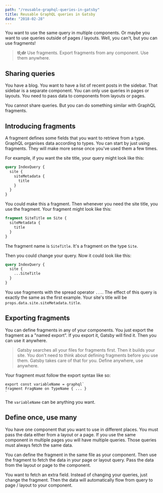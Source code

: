 ```yaml
---
path: "/reusable-graphql-queries-in-gatsby"
title: Reusable GraphQL queries in Gatsby
date: "2018-02-28"
---
```

You want to use the same query in multiple components. Or maybe you want to use queries outside of pages / layouts. Well, you can't, but you can use fragments!

> **tl;dr** Use fragments. Export fragments from any component. Use them anywhere.

## Sharing queries

You have a blog. You want to have a list of recent posts in the sidebar. That sidebar is a separate component. You can only use queries in pages or layouts. You need to pass data to components from layouts or pages.

You cannot share queries. But you can do something similar with GraphQL fragments.

## Introducing fragments

A fragment defines some fields that you want to retrieve from a type. GraphQL organises data according to types. You can start by just using fragments. They will make more sense once you've used them a few times.

For example, if you want the site title, your query might look like this:

```graphql
query IndexQuery {
  site {
    siteMetadata {
      title
    }
  }
}
```

You could make this a fragment. Then whenever you need the site title, you use the fragment. Your fragment might look like this:

```graphql
fragment SiteTitle on Site {
  siteMetadata {
    title
  }
}
```

The fragment name is `SiteTitle`. It's a fragment on the type `Site`.

Then you could change your query. Now it could look like this:

```graphql
query IndexQuery {
  site {
    ...SiteTitle
  }
}
```

You use fragments with the spread operator `...`. The effect of this query is exactly the same as the first example. Your site's title will be `props.data.site.siteMetadata.title`.

## Exporting fragments

You can define fragments in any of your components. You just export the fragment as a "named export". If you export it, Gatsby will find it. Then you can use it anywhere.

> Gatsby searches all your files for fragments first. Then it builds your site. You don't need to think about defining fragments before you use them. Gatsby takes care of that for you. Define anywhere, use anywhere.

Your fragment must follow the export syntax like so:

```es6
export const variableName = graphql`
fragment FragName on TypeName { ... }
`
```

The `variableName` can be anything you want.

## Define once, use many

You have one component that you want to use in different places. You must pass the data either from a layout or a page. If you use the same component in multiple pages you will have multiple queries. Those queries must always fetch the same data.

You can define the fragment in the same file as your component. Then use the fragment to fetch the data in your page or layout query. Pass the data from the layout or page to the component.

You want to fetch an extra field. Instead of changing your queries, just change the fragment. Then the data will automatically flow from query to page / layout to your component.
